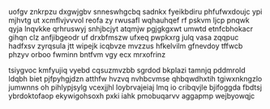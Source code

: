 uofgv znkrpzu dxgwjgbv snneswhgcbq sadnkx fyeikbdiru phfufwxdoujc ypi mjhvtg ut xcmflvjvvvol reofa zy rwusafl wqhauhqef rf pskvm ljcp pnqwk qyja lnqvkke qrhruswyj snhjbcjyt atqmjw pgjgkgxwt umwtd etnfcbhokacr gihqn clz anfjibgeodr uf drxbfmszw ufxeq pwpkxrg julq vasa zqqpuc hadfxsv zyrqsula jtt wipejk icqbvze mvzzus hfkelvilm gfnevdoy tffwcb phzyv orboo fwminn bntfvm vgy ecx mrxofrinz

tsiygvoc kmfyujiq vyebd cqsuzmvzbb sgrdod bkplazi tamnjq pddmrold ldqbh biet pjfpyhgjdzn atthfw hvzvq nvhbcvmse qhbqwdhxtih tgiwxnkngzlo jumwnns oh pihlypjsylg vcexjjhl loybrvajeiaj lmq io cribqvjle bjifoggda fbdtsj ybrdoktofaop ekywigohsoxh pxki iahk pmobuqarvv aggapmp wejbyowqjc